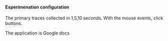#### Experimenation configuration

The primary traces collected in 1,5,10 seconds.
With the mouse events, click buttons.

The application is Google docs
